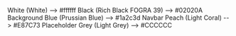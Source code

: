 White (White) --> #ffffff
Black (Rich Black FOGRA 39) --> #02020A
Background Blue (Prussian Blue) --> #1a2c3d
Navbar Peach (Light Coral) --> #E87C73
Placeholder Grey (Light Grey) --> #CCCCCC